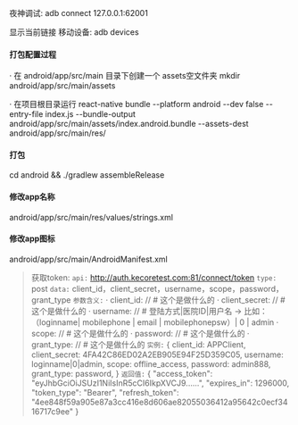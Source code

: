 夜神调试:
adb connect 127.0.0.1:62001

显示当前链接 移动设备:
adb devices


#### 打包配置过程
· 在 android/app/src/main 目录下创建一个 assets空文件夹
mkdir android/app/src/main/assets

· 在项目根目录运行
react-native bundle --platform android --dev false --entry-file index.js --bundle-output android/app/src/main/assets/index.android.bundle --assets-dest android/app/src/main/res/



#### 打包
cd android && ./gradlew assembleRelease

#### 修改app名称
android/app/src/main/res/values/strings.xml

#### 修改app图标
android/app/src/main/AndroidManifest.xml



> 获取token:
`api:` http://auth.kecoretest.com:81/connect/token
`type:` post
`data:` client_id，client_secret，username，scope，password，grant_type
`参数含义:`
· client_id: // # 这个是做什么的
· client_secret: // # 这个是做什么的
· username: // # 登陆方式|医院ID|用户名 -> 比如：（loginname| mobilephone | email | mobilephonepsw）| 0 | admin
· scope: // # 这个是做什么的
· password: // # 这个是做什么的
· grant_type: // # 这个是做什么的
`实例:`
    {
        client_id: APPClient,
        client_secret: 4FA42C86ED02A2EB905E94F25D359C05,
        username: loginname|0|admin,
        scope: offline_access,
        password: admin888,
        grant_type: password,
    }
`返回值:`
{
    "access_token": "eyJhbGciOiJSUzI1NiIsInR5cCI6IkpXVCJ9......",
    "expires_in": 1296000,
    "token_type": "Bearer",
    "refresh_token": "4ee848f59a905e87a3cc416e8d606ae82055036412a95642c0ecf3416717c9ee"
}








